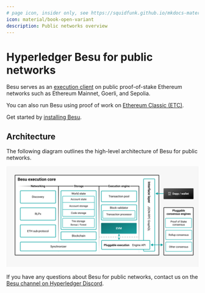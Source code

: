 ```yaml
---
# page icon, insider only, see https://squidfunk.github.io/mkdocs-material/reference/#setting-the-page-icon
icon: material/book-open-variant
description: Public networks overview
---
```


# Hyperledger Besu for public networks

Besu serves as an [execution client](concepts/the-merge.md#execution-clients) on public
proof-of-stake Ethereum networks such as Ethereum Mainnet, Goerli, and Sepolia.

You can also run Besu using proof of work on [Ethereum Classic (ETC)](how-to/use-pow/mining.md).

Get started by [installing Besu](get-started/install/index.md).

## Architecture

The following diagram outlines the high-level architecture of Besu for public networks.

![Public architecture](../images/public-architecture.jpeg)

If you have any questions about Besu for public networks, contact us on the
[Besu channel on Hyperledger Discord](https://discord.gg/hyperledger).
